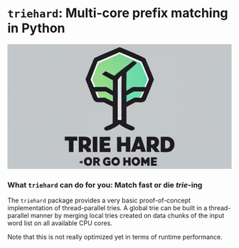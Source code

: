 # `triehard`: Multi-core prefix matching in Python 
![Logo](./logo.jpeg)
### What `triehard` can do for you: Match fast or die *trie*-ing

The `triehard` package provides a very basic proof-of-concept implementation of thread-parallel tries.
A global trie can be built in a thread-parallel manner by merging local tries created on data chunks of the input word 
list on all available CPU cores.

Note that this is not really optimized yet in terms of runtime performance.